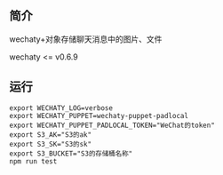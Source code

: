 ## 简介

wechaty+对象存储聊天消息中的图片、文件

wechaty <= v0.6.9

## 运行

```
export WECHATY_LOG=verbose
export WECHATY_PUPPET=wechaty-puppet-padlocal
export WECHATY_PUPPET_PADLOCAL_TOKEN="WeChat的token"
export S3_AK="S3的ak"
export S3_SK="S3的sk"
export S3_BUCKET="S3的存储桶名称"
npm run test
```